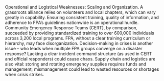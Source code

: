 Operational and Logistical Weaknesses: Scaling and Organization. A grassroots alliance relies on volunteers and local chapters, which can vary greatly in capability. Ensuring consistent training, quality of information, and adherence to FPA’s guidelines nationwide is an operational hurdle. Community Emergency Response Teams (CERT), by comparison, succeeded by providing standardized training to over 600,000 individuals across 3,200 local programs. FPA, without a clear training curriculum or hierarchy, may face disorganization. Decision-making in crises is another issue – who leads when multiple FPA groups converge on a disaster response? Lacking a clear incident command structure (as used in CERT and official responders) could cause chaos. Supply chain and logistics are also vital: storing and rotating emergency supplies requires funds and management; mismanagement could lead to wasted resources or shortages when crisis strikes.